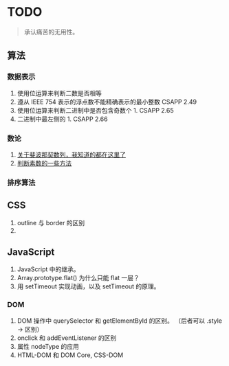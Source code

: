 # TODO

> 承认痛苦的无用性。

## 算法

### 数据表示

1. 使用位运算来判断二数是否相等
2. 遵从 IEEE 754 表示的浮点数不能精确表示的最小整数 CSAPP 2.49
3. 使用位运算来判断二进制中是否包含奇数个 1.  CSAPP 2.65
4. 二进制中最左侧的 1. CSAPP 2.66

### 数论

1. [关于斐波那契数列，我知道的都在这里了](./src/关于斐波那契数列，我知道的都在这里了.md)
2. [判断素数的一些方法](./src/判断素数的一些方法.md)

### 排序算法

## CSS

1. outline 与 border 的区别
2.

## JavaScript

1. JavaScript 中的继承。
2. Array.prototype.flat() 为什么只能 flat 一层？
3. 用 setTimeout 实现动画，以及 setTimeout 的原理。

### DOM

1. DOM 操作中 querySelector 和 getElementById 的区别。 （后者可以 .style -> 区别）
2. onclick 和 addEventListener 的区别
3. 属性 nodeType 的应用
4. HTML-DOM 和 DOM Core, CSS-DOM
